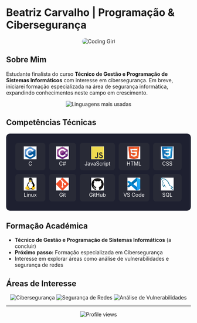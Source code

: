 # Beatriz Carvalho | Programação & Cibersegurança

<div align="center">
  <img src="https://media.giphy.com/media/L1R1tvI9svkIWwpVYr/giphy.gif" alt="Coding Girl" width="450" style="border-radius: 10px;"/>
</div>

## Sobre Mim

Estudante finalista do curso **Técnico de Gestão e Programação de Sistemas Informáticos** com interesse em cibersegurança. Em breve, iniciarei formação especializada na área de segurança informática, expandindo conhecimentos neste campo em crescimento.

<div align="center">
  <img src="https://github-readme-stats.vercel.app/api/top-langs/?username=BeatrizCarvalho&layout=compact&theme=dracula&title_color=ff69b4&text_color=ffffff&bg_color=282a36&hide_border=true&border_radius=10" alt="Linguagens mais usadas" />
</div>

## Competências Técnicas

<div align="center" style="background-color: #1e2030; padding: 15px; border-radius: 10px;">
  <table style="background-color: #1e2030; border-collapse: separate; border-spacing: 10px; margin: 0 auto;">
    <tr>
      <td align="center" style="background-color: #282a36; border-radius: 8px; padding: 10px; width: 80px;">
        <img src="https://raw.githubusercontent.com/devicons/devicon/master/icons/c/c-original.svg" width="35" height="35"/>
        <br><span style="color: white;">C</span>
      </td>
      <td align="center" style="background-color: #282a36; border-radius: 8px; padding: 10px; width: 80px;">
        <img src="https://raw.githubusercontent.com/devicons/devicon/master/icons/csharp/csharp-original.svg" width="35" height="35"/>
        <br><span style="color: white;">C#</span>
      </td>
      <td align="center" style="background-color: #282a36; border-radius: 8px; padding: 10px; width: 80px;">
        <img src="https://raw.githubusercontent.com/devicons/devicon/master/icons/javascript/javascript-original.svg" width="35" height="35"/>
        <br><span style="color: white;">JavaScript</span>
      </td>
      <td align="center" style="background-color: #282a36; border-radius: 8px; padding: 10px; width: 80px;">
        <img src="https://raw.githubusercontent.com/devicons/devicon/master/icons/html5/html5-original.svg" width="35" height="35"/>
        <br><span style="color: white;">HTML</span>
      </td>
      <td align="center" style="background-color: #282a36; border-radius: 8px; padding: 10px; width: 80px;">
        <img src="https://raw.githubusercontent.com/devicons/devicon/master/icons/css3/css3-original.svg" width="35" height="35"/>
        <br><span style="color: white;">CSS</span>
      </td>
    </tr>
    <tr>
      <td align="center" style="background-color: #282a36; border-radius: 8px; padding: 10px; width: 80px;">
        <img src="https://raw.githubusercontent.com/devicons/devicon/master/icons/linux/linux-original.svg" width="35" height="35"/>
        <br><span style="color: white;">Linux</span>
      </td>
      <td align="center" style="background-color: #282a36; border-radius: 8px; padding: 10px; width: 80px;">
        <img src="https://raw.githubusercontent.com/devicons/devicon/master/icons/git/git-original.svg" width="35" height="35"/>
        <br><span style="color: white;">Git</span>
      </td>
      <td align="center" style="background-color: #282a36; border-radius: 8px; padding: 10px; width: 80px;">
        <img src="https://raw.githubusercontent.com/devicons/devicon/master/icons/github/github-original.svg" width="35" height="35"/>
        <br><span style="color: white;">GitHub</span>
      </td>
      <td align="center" style="background-color: #282a36; border-radius: 8px; padding: 10px; width: 80px;">
        <img src="https://raw.githubusercontent.com/devicons/devicon/master/icons/vscode/vscode-original.svg" width="35" height="35"/>
        <br><span style="color: white;">VS Code</span>
      </td>
      <td align="center" style="background-color: #282a36; border-radius: 8px; padding: 10px; width: 80px;">
        <img src="https://raw.githubusercontent.com/devicons/devicon/master/icons/mysql/mysql-original.svg" width="35" height="35"/>
        <br><span style="color: white;">SQL</span>
      </td>
    </tr>
  </table>
</div>

## Formação Académica

- **Técnico de Gestão e Programação de Sistemas Informáticos** (a concluir)
- **Próximo passo:** Formação especializada em Cibersegurança
- Interesse em explorar áreas como análise de vulnerabilidades e segurança de redes

## Áreas de Interesse

<div align="center">
  <img src="https://img.shields.io/badge/Cibersegurança-ff69b4?style=for-the-badge&logo=shield&logoColor=white" alt="Cibersegurança"/>
  <img src="https://img.shields.io/badge/Segurança%20de%20Redes-6272a4?style=for-the-badge&logo=network&logoColor=white" alt="Segurança de Redes"/>
  <img src="https://img.shields.io/badge/Análise%20de%20Vulnerabilidades-282a36?style=for-the-badge&logo=hackaday&logoColor=white" alt="Análise de Vulnerabilidades"/>
</div>

---

<div align="center">
  <img src="https://komarev.com/ghpvc/?username=BeatrizCarvalho&color=ff69b4&style=flat-square" alt="Profile views"/>
</div>
